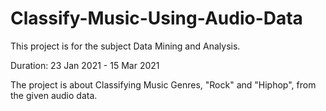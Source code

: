 # Classify-Music-Using-Audio-Data

This project is for the subject Data Mining and Analysis.

Duration: 23 Jan 2021 - 15 Mar 2021

The project is about Classifying Music Genres, "Rock" and "Hiphop", from the given audio data. 
